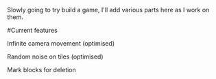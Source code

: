 Slowly going to try build a game, I'll add various parts here as I work on them.

#Current features

Infinite camera movement (optimised)

Random noise on tiles (optimised)

Mark blocks for deletion
